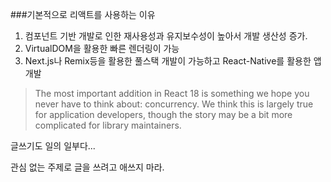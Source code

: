 ###기본적으로 리액트를 사용하는 이유

1. 컴포넌트 기반 개발로 인한 재사용성과 유지보수성이 높아서 개발 생산성 증가.
2. VirtualDOM을 활용한 빠른 렌더링이 가능
3. Next.js나 Remix등을 활용한 풀스택 개발이 가능하고 React-Native를 활용한 앱개발

> The most important addition in React 18 is something we hope you never have to think about: concurrency. We think this is largely true for application developers, though the story may be a bit more complicated for library maintainers.

글쓰기도 일의 일부다...


관심 없는 주제로 글을 쓰려고 애쓰지 마라.


